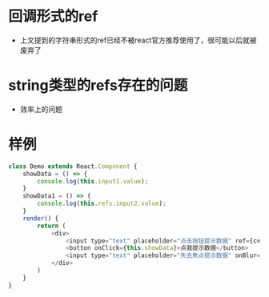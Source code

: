 # 回调形式的ref
* 上文提到的字符串形式的ref已经不被react官方推荐使用了，很可能以后就被废弃了

# string类型的refs存在的问题
* 效率上的问题

# 样例
```js
class Demo extends React.Component {
    showData = () => {
        console.log(this.input1.value);
    }
    showData1 = () => {
        console.log(this.refs.input2.value);
    }
    render() {
        return (
            <div>
                <input type="text" placeholder="点击按钮提示数据" ref={c=>this.input1=c} />
                <button onClick={this.showData}>点我提示数据</button>
                <input type="text" placeholder="失去焦点提示数据" onBlur={this.showData1} ref='input2' />
            </div>
        )
    }
}
```